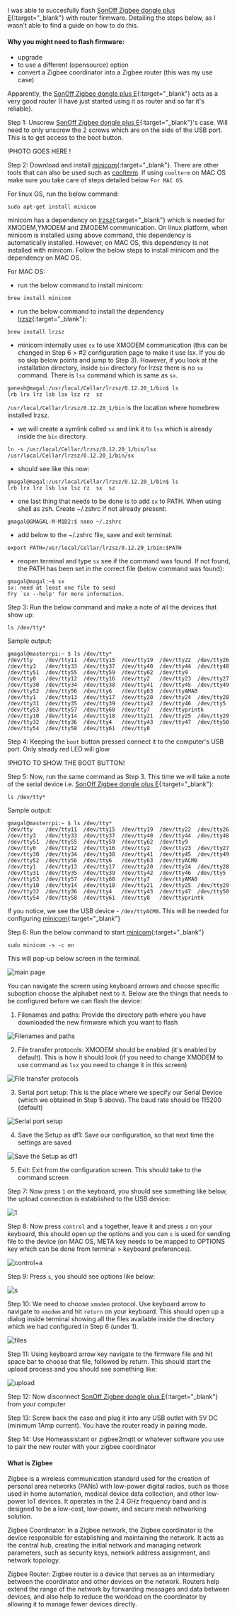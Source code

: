 I was able to succesfully flash [SonOff Zigbee dongle plus E](https://sonoff.tech/product/gateway-and-sensors/sonoff-zigbee-3-0-usb-dongle-plus-e/){:target="_blank"} with router firmware. Detailing the steps below, as I wasn't able to find a guide on how to do this.

#### Why you might need to flash firmware:
- upgrade
- to use a different (opensource) option
- convert a Zigbee coordinator into a Zigbee router (this was my use case)


Apparently, the [SonOff Zigbee dongle plus E](https://sonoff.tech/product/gateway-and-sensors/sonoff-zigbee-3-0-usb-dongle-plus-e/){:target="_blank"} acts as a very good router (I have just started using it as router and so far it's reliable).



Step 1:
Unscrew [SonOff Zigbee dongle plus E](https://sonoff.tech/product/gateway-and-sensors/sonoff-zigbee-3-0-usb-dongle-plus-e/){:target="_blank"}'s case. Will need to only unscrew the 2 screws which are on the side of the USB port. This is to get access to the boot button.

!PHOTO GOES HERE !

Step 2:
Download and install [minicom](https://packages.debian.org/sid/minicom){:target="_blank"}. There are other tools that can also be used such as
[coolterm](https://freeware.the-meiers.org/). If using `coolterm` on MAC OS make sure you take care of steps detailed below `For MAC OS`. 

For linux OS, run the below command:
```
sudo apt-get install minicom
```
minicom has a dependency on [lrzsz](https://www.ohse.de/uwe/software/lrzsz.html){:target="_blank"} which is needed for XMODEM,YMODEM and ZMODEM communication. On linux platform, when minicom is installed using above command, this dependency is automatically installed. However, on MAC OS, this dependency is not installed with minicom. Follow the below steps to install minicom and the dependency on MAC OS.

For MAC OS:
* run the below command to install minicom:
```
brew install minicom
```
* run the below command to install the dependency [lrzsz](https://www.ohse.de/uwe/software/lrzsz.html){:target="_blank"}:
```
brew install lrzsz
```
* minicom internally uses `sx` to use XMODEM communication (this can be changed in Step 6 > #2 configuration page to make it use lsx. If you do so
skip below points and jump to Step 3). However, if you look at the installation directory, inside `bin` directory for lrzsz there is no `sx` command.
There is `lsx` command which is same as `sx`. 

```
ganesh@magal:/usr/local/Cellar/lrzsz/0.12.20_1/bin$ ls
lrb	lrx	lrz	lsb	lsx	lsz	rz	sz
```
`/usr/local/Cellar/lrzsz/0.12.20_1/bin` is the location where homebrew installed lrzsz.
* we will create a symlink called `sx` and link it to `lsx` which is already inside the `bin` directory.
```
ln -s /usr/local/Cellar/lrzsz/0.12.20_1/bin/lsx /usr/local/Cellar/lrzsz/0.12.20_1/bin/sx

```
* should see like this now:
```
gmagal@magal:/usr/local/Cellar/lrzsz/0.12.20_1/bin$ ls
lrb	lrx	lrz	lsb	lsx	lsz	rz	sx	sz
```
* one last thing that needs to be done is to add `sx` to PATH. When using shell as zsh. Create ~/.zshrc if not already present:
```
gmagal@GMAGAL-M-M1D2:$ nano ~/.zshrc
```
* add below to the ~/.zshrc file, save and exit terminal:
```
export PATH=/usr/local/Cellar/lrzsz/0.12.20_1/bin:$PATH
```
* reopen terminal and type `sx` see if the command was found. If not found, the PATH has been set in the correct file (below command was found):
```
gmagal@magal:~$ sx
sx: need at least one file to send
Try `sx --help' for more information.
```

Step 3:
Run the below command and make a note of all the devices that show up:
```
ls /dev/tty*
```
Sample output:
```
gmagal@masterrpi:~ $ ls /dev/tty*
/dev/tty    /dev/tty11  /dev/tty15  /dev/tty19  /dev/tty22  /dev/tty26  /dev/tty3   /dev/tty33  /dev/tty37  /dev/tty40  /dev/tty44  /dev/tty48  /dev/tty51  /dev/tty55  /dev/tty59  /dev/tty62  /dev/tty9
/dev/tty0   /dev/tty12  /dev/tty16  /dev/tty2   /dev/tty23  /dev/tty27  /dev/tty30  /dev/tty34  /dev/tty38  /dev/tty41  /dev/tty45  /dev/tty49  /dev/tty52  /dev/tty56  /dev/tty6   /dev/tty63  /dev/ttyAMA0
/dev/tty1   /dev/tty13  /dev/tty17  /dev/tty20  /dev/tty24  /dev/tty28  /dev/tty31  /dev/tty35  /dev/tty39  /dev/tty42  /dev/tty46  /dev/tty5   /dev/tty53  /dev/tty57  /dev/tty60  /dev/tty7   /dev/ttyprintk
/dev/tty10  /dev/tty14  /dev/tty18  /dev/tty21  /dev/tty25  /dev/tty29  /dev/tty32  /dev/tty36  /dev/tty4   /dev/tty43  /dev/tty47  /dev/tty50  /dev/tty54  /dev/tty58  /dev/tty61  /dev/tty8
```

Step 4:
Keeping the `boot` button pressed connect it to the computer's USB port. Only steady red LED will glow

!PHOTO TO SHOW THE BOOT BUTTON!

Step 5:
Now, run the same command as Step 3. This time we will take a note of the serial device i.e. [SonOff Zigbee dongle plus E](https://sonoff.tech/product/gateway-and-sensors/sonoff-zigbee-3-0-usb-dongle-plus-e/){:target="_blank"}:
```
ls /dev/tty*
```
Sample output:
```
gmagal@masterrpi:~ $ ls /dev/tty*
/dev/tty    /dev/tty11  /dev/tty15  /dev/tty19  /dev/tty22  /dev/tty26  /dev/tty3   /dev/tty33  /dev/tty37  /dev/tty40  /dev/tty44  /dev/tty48  /dev/tty51  /dev/tty55  /dev/tty59  /dev/tty62  /dev/tty9
/dev/tty0   /dev/tty12  /dev/tty16  /dev/tty2   /dev/tty23  /dev/tty27  /dev/tty30  /dev/tty34  /dev/tty38  /dev/tty41  /dev/tty45  /dev/tty49  /dev/tty52  /dev/tty56  /dev/tty6   /dev/tty63  /dev/ttyACM0
/dev/tty1   /dev/tty13  /dev/tty17  /dev/tty20  /dev/tty24  /dev/tty28  /dev/tty31  /dev/tty35  /dev/tty39  /dev/tty42  /dev/tty46  /dev/tty5   /dev/tty53  /dev/tty57  /dev/tty60  /dev/tty7   /dev/ttyAMA0
/dev/tty10  /dev/tty14  /dev/tty18  /dev/tty21  /dev/tty25  /dev/tty29  /dev/tty32  /dev/tty36  /dev/tty4   /dev/tty43  /dev/tty47  /dev/tty50  /dev/tty54  /dev/tty58  /dev/tty61  /dev/tty8   /dev/ttyprintk
```
If you notice, we see the USB device - `/dev/ttyACM0`. This will be needed for configuring [minicom](https://packages.debian.org/sid/minicom){:target="_blank"}


Step 6: Run the below command to start [minicom](https://packages.debian.org/sid/minicom){:target="_blank"}

```
sudo minicom -s -c on
```
This will pop-up below screen in the terminal.

![main page](https://raw.githubusercontent.com/gmrock/gmrock.github.io/main/media/minicom_1.png)

You can navigate the screen using keyboard arrows and choose specific suboption choose the alphabet next to it.
Below are the things that needs to be configured before we can flash the device:
1. Filenames and paths: Provide the directory path where you have downloaded the new firmware which you want to flash

![Filenames and paths](https://raw.githubusercontent.com/gmrock/gmrock.github.io/main/media/minicom2.png)


2. File transfer protocols: XMODEM should be enabled (it's enabled by default). This is how it should look (if you need to change XMODEM to use command as `lsx` you need to change it in this screen)

![File transfer protocols](https://raw.githubusercontent.com/gmrock/gmrock.github.io/main/media/minicom_3.png)

3. Serial port setup: This is the place where we specify our Serial Device (which we obtained in Step 5 above). The baud rate should be 115200 (default)

![Serial port setup](https://raw.githubusercontent.com/gmrock/gmrock.github.io/main/media/minicom4.png)

4. Save the Setup as df1: Save our configuration, so that next time the settings are saved

![Save the Setup as df1](https://raw.githubusercontent.com/gmrock/gmrock.github.io/main/media/minicom_5.png)

5. Exit: Exit from the configuration screen. This should take to the command screen

Step 7: Now press `1` on the keyboard, you should see something like below, the upload connection is established to the USB device:

![1](https://raw.githubusercontent.com/gmrock/gmrock.github.io/main/media/minicom6.png)

Step 8: Now press `control` and `a` together, leave it and press `z` on your keyboard, this should open up the options and you can `s` is used for sending file to the device (on MAC OS, META key needs to be mapped to OPTIONS key which can be done from terminal > keyboard preferences).

![control+a](https://raw.githubusercontent.com/gmrock/gmrock.github.io/main/media/minicom7a.png)

Step 9: Press `s`, you should see options like below:

![s](https://raw.githubusercontent.com/gmrock/gmrock.github.io/main/media/minicom7b.png)

Step 10: We need to choose `xmodem` protocol. Use keyboard arrow to navigate to `xmodem` and hit `return` on your keyboard. This should open up a dialog inside terminal showing all the files available inside the directory which we had configured in Step 6 (under 1).

![files](https://raw.githubusercontent.com/gmrock/gmrock.github.io/main/media/minicom7c.png)

Step 11: Using keyboard arrow key navigate to the firmware file and hit space bar to choose that file, followed by return. This should start the upload
process and you should see something like:

![upload](https://raw.githubusercontent.com/gmrock/gmrock.github.io/main/media/minicom7d.png)

Step 12: Now disconnect [SonOff Zigbee dongle plus E](https://sonoff.tech/product/gateway-and-sensors/sonoff-zigbee-3-0-usb-dongle-plus-e/){:target="_blank"} from your computer

Step 13: Screw back the case and plug it into any USB outlet with 5V DC (minimum 1Amp current). You have the router ready in pairing mode.


Step 14: Use Homeassistant or zigbee2mqtt or whatever software you use to pair the new router with your zigbee coordinator





#### What is Zigbee
Zigbee is a wireless communication standard used for the creation of personal area networks (PANs) with low-power digital radios, such as those used in home automation, medical device data collection, and other low-power IoT devices.
It operates in the 2.4 GHz frequency band and is designed to be a low-cost, low-power, and secure mesh networking solution.

Zigbee Coordinator:
In a Zigbee network, the Zigbee coordinator is the device responsible for establishing and maintaining the network. It acts as the central hub, creating the initial network and managing network parameters, such as security keys, network address assignment,
and network topology.

Zigbee Router:
Zigbee router is a device that serves as an intermediary between the coordinator and other devices on the network. Routers help extend the range of the network by forwarding messages and data between devices, and also help to reduce the workload
on the coordinator by allowing it to manage fewer devices directly.
